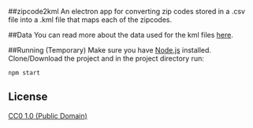 ##zipcode2kml
An electron app for converting zip codes stored in a .csv file into a .kml file that maps each of the zipcodes.

##Data
You can read more about the data used for the kml files [here](https://github.com/tomeralmog/zipcode-kml).

##Running (Temporary)
Make sure you have [Node.js](https://nodejs.org/en/) installed. Clone/Download the project and in the project directory run:
```
npm start
```


## License

[CC0 1.0 (Public Domain)](LICENSE.md)
